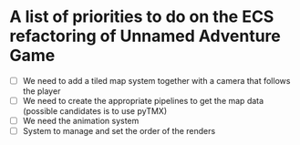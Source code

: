 # A list of priorities to do on the ECS refactoring of Unnamed Adventure Game

- [ ] We need to add a tiled map system together with a camera that follows the player
- [ ] We need to create the appropriate pipelines to get the map data (possible candidates is to use pyTMX)
- [ ] We need the animation system
- [ ] System to manage and set the order of the renders